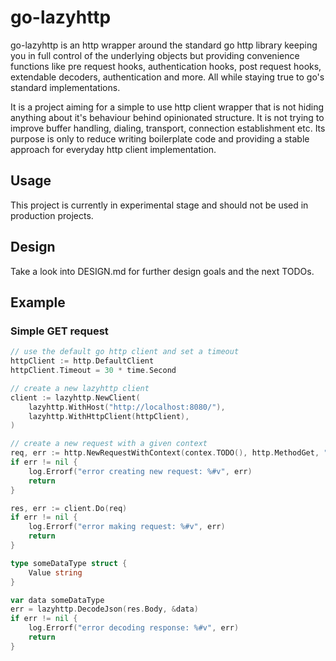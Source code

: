 # go-lazyhttp
go-lazyhttp is an http wrapper around the standard go http library keeping you in full control of the underlying objects but providing convenience functions like pre request hooks, authentication hooks, post request hooks, extendable decoders, authentication and more. All while staying true to go's standard implementations. 

It is a project aiming for a simple to use http client wrapper that is not hiding anything about it's behaviour behind opinionated structure. It is not trying to improve buffer handling, dialing, transport, connection establishment etc. Its purpose is only to reduce writing boilerplate code and providing a stable approach for everyday http client implementation.

## Usage
This project is currently in experimental stage and should not be used in production projects.

## Design
Take a look into DESIGN.md for further design goals and the next TODOs.

## Example

### Simple GET request
```go
// use the default go http client and set a timeout
httpClient := http.DefaultClient
httpClient.Timeout = 30 * time.Second

// create a new lazyhttp client
client := lazyhttp.NewClient(
	lazyhttp.WithHost("http://localhost:8080/"),
	lazyhttp.WithHttpClient(httpClient),
)

// create a new request with a given context
req, err := http.NewRequestWithContext(contex.TODO(), http.MethodGet, "/test", nil)
if err != nil {
	log.Errorf("error creating new request: %#v", err)
	return 
}

res, err := client.Do(req)
if err != nil {
	log.Errorf("error making request: %#v", err)
	return
}

type someDataType struct {
	Value string
}

var data someDataType
err = lazyhttp.DecodeJson(res.Body, &data)
if err != nil {
	log.Errorf("error decoding response: %#v", err)
	return
}
```